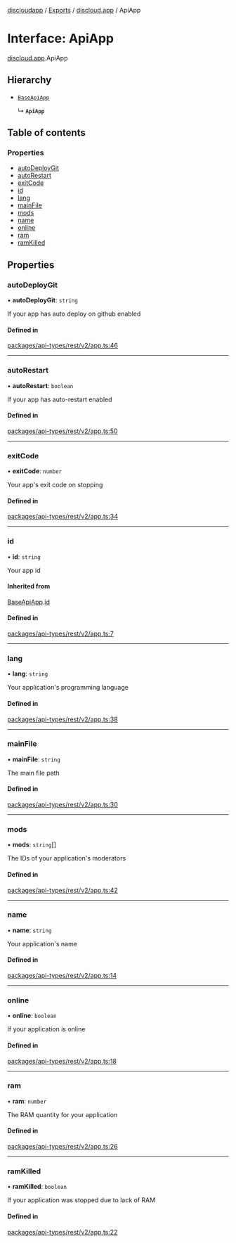 [discloudapp](../README.md) / [Exports](../modules.md) / [discloud.app](../modules/discloud_app.md) / ApiApp

# Interface: ApiApp

[discloud.app](../modules/discloud_app.md).ApiApp

## Hierarchy

- [`BaseApiApp`](discloud_app.BaseApiApp.md)

  ↳ **`ApiApp`**

## Table of contents

### Properties

- [autoDeployGit](discloud_app.ApiApp.md#autodeploygit)
- [autoRestart](discloud_app.ApiApp.md#autorestart)
- [exitCode](discloud_app.ApiApp.md#exitcode)
- [id](discloud_app.ApiApp.md#id)
- [lang](discloud_app.ApiApp.md#lang)
- [mainFile](discloud_app.ApiApp.md#mainfile)
- [mods](discloud_app.ApiApp.md#mods)
- [name](discloud_app.ApiApp.md#name)
- [online](discloud_app.ApiApp.md#online)
- [ram](discloud_app.ApiApp.md#ram)
- [ramKilled](discloud_app.ApiApp.md#ramkilled)

## Properties

### autoDeployGit

• **autoDeployGit**: `string`

If your app has auto deploy on github enabled

#### Defined in

[packages/api-types/rest/v2/app.ts:46](https://github.com/discloud/discloud.app/blob/9c516a5/packages/api-types/rest/v2/app.ts#L46)

___

### autoRestart

• **autoRestart**: `boolean`

If your app has auto-restart enabled

#### Defined in

[packages/api-types/rest/v2/app.ts:50](https://github.com/discloud/discloud.app/blob/9c516a5/packages/api-types/rest/v2/app.ts#L50)

___

### exitCode

• **exitCode**: `number`

Your app's exit code on stopping

#### Defined in

[packages/api-types/rest/v2/app.ts:34](https://github.com/discloud/discloud.app/blob/9c516a5/packages/api-types/rest/v2/app.ts#L34)

___

### id

• **id**: `string`

Your app id

#### Inherited from

[BaseApiApp](discloud_app.BaseApiApp.md).[id](discloud_app.BaseApiApp.md#id)

#### Defined in

[packages/api-types/rest/v2/app.ts:7](https://github.com/discloud/discloud.app/blob/9c516a5/packages/api-types/rest/v2/app.ts#L7)

___

### lang

• **lang**: `string`

Your application's programming language

#### Defined in

[packages/api-types/rest/v2/app.ts:38](https://github.com/discloud/discloud.app/blob/9c516a5/packages/api-types/rest/v2/app.ts#L38)

___

### mainFile

• **mainFile**: `string`

The main file path

#### Defined in

[packages/api-types/rest/v2/app.ts:30](https://github.com/discloud/discloud.app/blob/9c516a5/packages/api-types/rest/v2/app.ts#L30)

___

### mods

• **mods**: `string`[]

The IDs of your application's moderators

#### Defined in

[packages/api-types/rest/v2/app.ts:42](https://github.com/discloud/discloud.app/blob/9c516a5/packages/api-types/rest/v2/app.ts#L42)

___

### name

• **name**: `string`

Your application's name

#### Defined in

[packages/api-types/rest/v2/app.ts:14](https://github.com/discloud/discloud.app/blob/9c516a5/packages/api-types/rest/v2/app.ts#L14)

___

### online

• **online**: `boolean`

If your application is online

#### Defined in

[packages/api-types/rest/v2/app.ts:18](https://github.com/discloud/discloud.app/blob/9c516a5/packages/api-types/rest/v2/app.ts#L18)

___

### ram

• **ram**: `number`

The RAM quantity for your application

#### Defined in

[packages/api-types/rest/v2/app.ts:26](https://github.com/discloud/discloud.app/blob/9c516a5/packages/api-types/rest/v2/app.ts#L26)

___

### ramKilled

• **ramKilled**: `boolean`

If your application was stopped due to lack of RAM

#### Defined in

[packages/api-types/rest/v2/app.ts:22](https://github.com/discloud/discloud.app/blob/9c516a5/packages/api-types/rest/v2/app.ts#L22)
